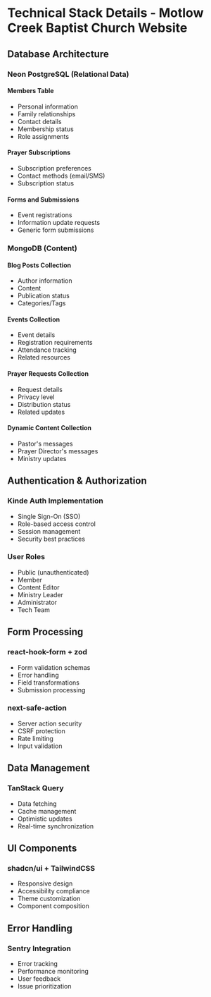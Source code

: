 # Technical Stack Details - Motlow Creek Baptist Church Website

## Database Architecture

### Neon PostgreSQL (Relational Data)

#### Members Table

- Personal information
- Family relationships
- Contact details
- Membership status
- Role assignments

#### Prayer Subscriptions

- Subscription preferences
- Contact methods (email/SMS)
- Subscription status

#### Forms and Submissions

- Event registrations
- Information update requests
- Generic form submissions

### MongoDB (Content)

#### Blog Posts Collection

- Author information
- Content
- Publication status
- Categories/Tags

#### Events Collection

- Event details
- Registration requirements
- Attendance tracking
- Related resources

#### Prayer Requests Collection

- Request details
- Privacy level
- Distribution status
- Related updates

#### Dynamic Content Collection

- Pastor's messages
- Prayer Director's messages
- Ministry updates

## Authentication & Authorization

### Kinde Auth Implementation

- Single Sign-On (SSO)
- Role-based access control
- Session management
- Security best practices

### User Roles

- Public (unauthenticated)
- Member
- Content Editor
- Ministry Leader
- Administrator
- Tech Team

## Form Processing

### react-hook-form + zod

- Form validation schemas
- Error handling
- Field transformations
- Submission processing

### next-safe-action

- Server action security
- CSRF protection
- Rate limiting
- Input validation

## Data Management

### TanStack Query

- Data fetching
- Cache management
- Optimistic updates
- Real-time synchronization

## UI Components

### shadcn/ui + TailwindCSS

- Responsive design
- Accessibility compliance
- Theme customization
- Component composition

## Error Handling

### Sentry Integration

- Error tracking
- Performance monitoring
- User feedback
- Issue prioritization
